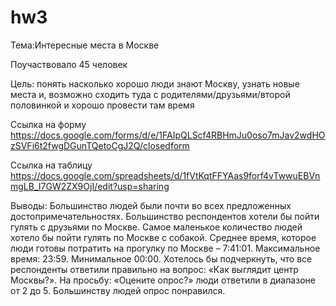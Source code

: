 # hw3
 Тема:Интересные места в Москве
 
 Поучаствовало 45 человек
 
 Цель: понять насколько хорошо люди знают Москву, узнать новые места и, возможно сходить туда с родителями/друзьями/второй половинкой и хорошо провести там время
 
Ссылка на форму  https://docs.google.com/forms/d/e/1FAIpQLScf4RBHmJu0oso7mJav2wdHOzSVFi6t2fwgDGunTQetoCgJ2Q/closedform 

Ссылка на таблицу https://docs.google.com/spreadsheets/d/1fVtKqtFFYAas9forf4vTwwuEBVnmgLB_I7GW2ZX9OjI/edit?usp=sharing

Выводы: Большинство людей были почти во всех предложенных достопримечательностях. Большинство респондентов хотели бы пойти гулять с друзьями по Москве. Самое маленькое количество людей хотело бы пойти гулять по Москве с собакой. Среднее время, которое люди готовы потратить на прогулку по Москве – 7:41:01. Максимальное время: 23:59. Минимальное 00:00. Хотелось бы подчеркнуть, что все респонденты ответили правильно на вопрос: «Как выглядит центр Москвы?». На просьбу: «Оцените опрос?» люди ответили в диапазоне от 2 до 5. Большинству людей опрос понравился.
